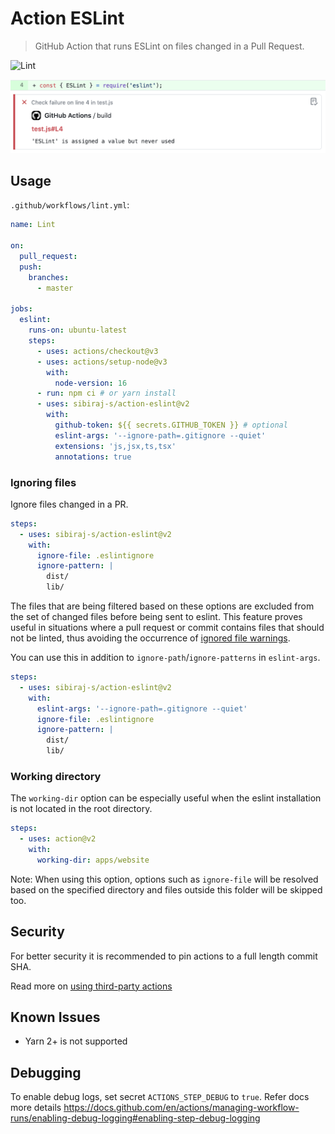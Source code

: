 # Action ESLint

> GitHub Action that runs ESLint on files changed in a Pull Request.

![Lint](https://github.com/sibiraj-s/action-eslint/workflows/Lint/badge.svg)

![Annotation](assets/annotation.png)

## Usage

`.github/workflows/lint.yml`:

```yml
name: Lint

on:
  pull_request:
  push:
    branches:
      - master

jobs:
  eslint:
    runs-on: ubuntu-latest
    steps:
      - uses: actions/checkout@v3
      - uses: actions/setup-node@v3
        with:
          node-version: 16
      - run: npm ci # or yarn install
      - uses: sibiraj-s/action-eslint@v2
        with:
          github-token: ${{ secrets.GITHUB_TOKEN }} # optional
          eslint-args: '--ignore-path=.gitignore --quiet'
          extensions: 'js,jsx,ts,tsx'
          annotations: true
```

### Ignoring files

Ignore files changed in a PR.

```yml
steps:
  - uses: sibiraj-s/action-eslint@v2
    with:
      ignore-file: .eslintignore
      ignore-pattern: |
        dist/
        lib/
```

The files that are being filtered based on these options are excluded from the set of changed files before being sent to eslint.
This feature proves useful in situations where a pull request or commit contains files that should not be linted,
thus avoiding the occurrence of [ignored file warnings](https://eslint.org/docs/latest/use/configure/ignore#ignored-file-warnings).

You can use this in addition to `ignore-path`/`ignore-patterns` in `eslint-args`.

```yml
steps:
  - uses: sibiraj-s/action-eslint@v2
    with:
      eslint-args: '--ignore-path=.gitignore --quiet'
      ignore-file: .eslintignore
      ignore-pattern: |
        dist/
        lib/
```

### Working directory

The `working-dir` option can be especially useful when the eslint installation is not located in the root directory.

```yaml
steps:
  - uses: action@v2
    with:
      working-dir: apps/website
```

Note: When using this option, options such as `ignore-file` will be resolved based on the specified directory and files outside this folder will be skipped too.

## Security

For better security it is recommended to pin actions to a full length commit SHA.

Read more on [using third-party actions](https://docs.github.com/en/actions/learn-github-actions/security-hardening-for-github-actions#using-third-party-actions)

## Known Issues

- Yarn 2+ is not supported

## Debugging

To enable debug logs, set secret `ACTIONS_STEP_DEBUG` to `true`. Refer docs more details https://docs.github.com/en/actions/managing-workflow-runs/enabling-debug-logging#enabling-step-debug-logging
